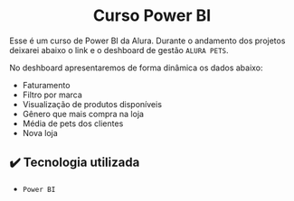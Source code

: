 <h1 align="center"> Curso Power BI </h1>

Esse é um curso de Power BI da Alura.
Durante o andamento dos projetos deixarei abaixo o link e o deshboard de gestão ``ALURA PETS``.

No deshboard apresentaremos de forma dinâmica os dados abaixo:

- Faturamento
- Filtro por marca
- Visualização de produtos disponíveis
- Gênero que mais compra na loja
- Média de pets dos clientes
- Nova loja

## ✔️ Tecnologia utilizada

- ``Power BI``
